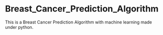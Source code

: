 # Breast_Cancer_Prediction_Algorithm
This is a Breast Cancer Prediction Algorithm with machine learning made under python. 
